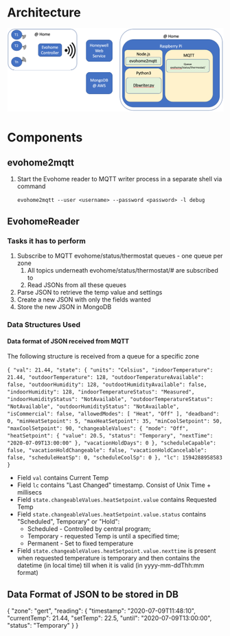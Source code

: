 # Architecture

![image](image.png)

# Components

## evohome2mqtt

1. Start the Evohome reader to MQTT writer process in a separate shell via command

   `evohome2mqtt --user <username> --password <password> -l debug`

## EvohomeReader

### Tasks it has to perform

1. Subscribe to MQTT evohome/status/thermostat queues - one queue per zone
   1. All topics underneath evohome/status/thermostat/# are subscribed to
   2. Read JSONs from all these queues
2. Parse JSON to retrieve the temp value and settings
3. Create a new JSON with only the fields wanted
4. Store the new JSON in MongoDB

### Data Structures Used

#### Data format of JSON received from MQTT

The following structure is received from a queue for a specific zone

`{
  "val": 21.44,
  "state": {
    "units": "Celsius",
    "indoorTemperature": 21.44,
    "outdoorTemperature": 128,
    "outdoorTemperatureAvailable": false,
    "outdoorHumidity": 128,
    "outdootHumidityAvailable": false,
    "indoorHumidity": 128,
    "indoorTemperatureStatus": "Measured",
    "indoorHumidityStatus": "NotAvailable",
    "outdoorTemperatureStatus": "NotAvailable",
    "outdoorHumidityStatus": "NotAvailable",
    "isCommercial": false,
    "allowedModes": [
      "Heat",
      "Off"
    ],
    "deadband": 0,
    "minHeatSetpoint": 5,
    "maxHeatSetpoint": 35,
    "minCoolSetpoint": 50,
    "maxCoolSetpoint": 90,
    "changeableValues": {
      "mode": "Off",
      "heatSetpoint": {
        "value": 20.5,
        "status": "Temporary",
        "nextTime": "2020-07-09T13:00:00"
      },
      "vacationHoldDays": 0
    },
    "scheduleCapable": false,
    "vacationHoldChangeable": false,
    "vacationHoldCancelable": false,
    "scheduleHeatSp": 0,
    "scheduleCoolSp": 0
  },
  "lc": 1594288958583
}`

* Field `val` contains Current Temp
* Field `lc` contains "Last Changed" timestamp. Consist of Unix Time + millisecs
* Field `state.changeableValues.heatSetpoint.value` contains Requested Temp
* Field `state.changeableValues.heatSetpoint.value.status` contains "Scheduled", Temporary" or "Hold":
  * Scheduled - Controlled by central program;
  * Temporary - requested Temp is until a specified time;
  * Permanent - Set to fixed temperature
* Field `state.changeableValues.heatSetpoint.value.nexttime` is present when requested temperature is temporary and then contains the datetime (in local time) till when it is valid (in yyyy-mm-ddThh:mm format)

## Data Format of JSON to be stored in DB

{
  "zone": "gert",
  "reading": {
    "timestamp": "2020-07-09T11:48:10",
    "currentTemp": 21.44,
    "setTemp": 22.5,
    "until": "2020-07-09T13:00:00",
    "status": "Temporary"
  }
}


